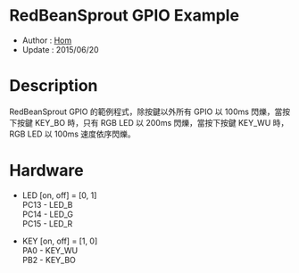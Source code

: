 RedBeanSprout GPIO Example
========
* Author  : [Hom](http://about.me/Hom)
* Update  : 2015/06/20

Description
========
RedBeanSprout GPIO 的範例程式，除按鍵以外所有 GPIO 以 100ms 閃爍，當按下按鍵 KEY_BO 時，只有 RGB LED 以 200ms 閃爍，當按下按鍵 KEY_WU 時，RGB LED 以 100ms 速度依序閃爍。

Hardware
========
* LED  [on, off] = [0, 1]  
PC13 - LED_B  
PC14 - LED_G  
PC15 - LED_R  

* KEY  [on, off] = [1, 0]  
PA0  - KEY_WU  
PB2  - KEY_BO  
